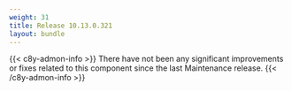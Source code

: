```yaml
---
weight: 31
title: Release 10.13.0.321
layout: bundle
---
```


<!--10.13.0.310-10.13.0.321-->


{{< c8y-admon-info >}}
There have not been any significant improvements or fixes related to this component since the last Maintenance release.
{{< /c8y-admon-info >}}
